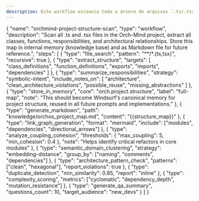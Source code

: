 ```yaml
---
description: Este workflow escaneia toda a árvore de arquivos `.ts/.tsx` do projeto, extrai definições de classe e função, e grava no core de memória `orch.project.structure`.
---
```


{
  "name": "orchmind-project-structure-scan",
  "type": "workflow",
  "description": "Scan all .ts and .tsx files in the Orch-Mind project, extract all classes, functions, responsibilities, and architectural relationships. Store this map in internal memory (knowledge base) and as Markdown file for future reference.",
  "steps": [
    {
      "type": "file_search",
      "pattern": "**/*.{ts,tsx}",
      "recursive": true
    },
    {
      "type": "extract_structure",
      "targets": [
        "class_definitions",
        "function_definitions",
        "exports",
        "imports",
        "dependencies"
      ]
    },
    {
      "type": "summarize_responsibilities",
      "strategy": "symbolic-intent",
      "include_notes_on": [
        "architecture",
        "clean_architecture_violations",
        "possible_reuse",
        "missing_abstractions"
      ]
    },
    {
      "type": "store_in_memory",
      "core": "orch.project.structure",
      "label": "full-map",
      "note": "This should become Windsurf's canonical memory for project structure, reused in all future prompts and implementations."
    },
    {
      "type": "generate_markdown",
      "path": "knowledge/orchos_project_map.md",
      "content": "{{structure_map}}"
    },
    {
      "type": "link_graph_generation",
      "format": "mermaid",
      "include": ["modules", "dependencies", "directional_arrows"]
    },
    {
      "type": "analyze_coupling_cohesion",
      "thresholds": {
        "max_coupling": 5,
        "min_cohesion": 0.4
      },
      "note": "Helps identify critical refactors in core modules"
    },
    {
      "type": "semantic_domain_clustering",
      "strategy": "embedding-distance",
      "group_by": ["naming", "comments", "dependencies"]
    },
    {
      "type": "architecture_pattern_check",
      "patterns": ["clean", "hexagonal"],
      "report_violations": true
    },
    {
      "type": "duplicate_detection",
      "min_similarity": 0.85,
      "report": "inline"
    },
    {
      "type": "complexity_scoring",
      "metrics": ["cyclomatic", "dependency_depth", "mutation_resistance"]
    },
    {
      "type": "generate_qa_summary",
      "questions_count": 10,
      "target_audience": "new_devs"
    }
  ]
}